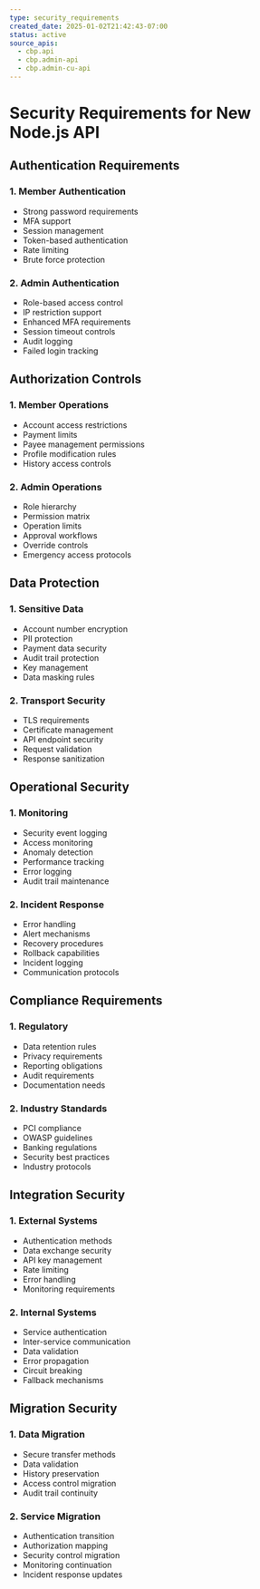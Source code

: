 ```yaml
---
type: security_requirements
created_date: 2025-01-02T21:42:43-07:00
status: active
source_apis:
  - cbp.api
  - cbp.admin-api
  - cbp.admin-cu-api
---
```


# Security Requirements for New Node.js API

## Authentication Requirements

### 1. Member Authentication
- Strong password requirements
- MFA support
- Session management
- Token-based authentication
- Rate limiting
- Brute force protection

### 2. Admin Authentication
- Role-based access control
- IP restriction support
- Enhanced MFA requirements
- Session timeout controls
- Audit logging
- Failed login tracking

## Authorization Controls

### 1. Member Operations
- Account access restrictions
- Payment limits
- Payee management permissions
- Profile modification rules
- History access controls

### 2. Admin Operations
- Role hierarchy
- Permission matrix
- Operation limits
- Approval workflows
- Override controls
- Emergency access protocols

## Data Protection

### 1. Sensitive Data
- Account number encryption
- PII protection
- Payment data security
- Audit trail protection
- Key management
- Data masking rules

### 2. Transport Security
- TLS requirements
- Certificate management
- API endpoint security
- Request validation
- Response sanitization

## Operational Security

### 1. Monitoring
- Security event logging
- Access monitoring
- Anomaly detection
- Performance tracking
- Error logging
- Audit trail maintenance

### 2. Incident Response
- Error handling
- Alert mechanisms
- Recovery procedures
- Rollback capabilities
- Incident logging
- Communication protocols

## Compliance Requirements

### 1. Regulatory
- Data retention rules
- Privacy requirements
- Reporting obligations
- Audit requirements
- Documentation needs

### 2. Industry Standards
- PCI compliance
- OWASP guidelines
- Banking regulations
- Security best practices
- Industry protocols

## Integration Security

### 1. External Systems
- Authentication methods
- Data exchange security
- API key management
- Rate limiting
- Error handling
- Monitoring requirements

### 2. Internal Systems
- Service authentication
- Inter-service communication
- Data validation
- Error propagation
- Circuit breaking
- Fallback mechanisms

## Migration Security

### 1. Data Migration
- Secure transfer methods
- Data validation
- History preservation
- Access control migration
- Audit trail continuity

### 2. Service Migration
- Authentication transition
- Authorization mapping
- Security control migration
- Monitoring continuation
- Incident response updates
